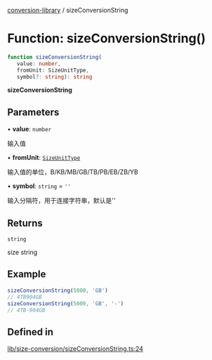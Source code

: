 [conversion-library](../globals.md) / sizeConversionString

# Function: sizeConversionString()

```ts
function sizeConversionString(
   value: number, 
   fromUnit: SizeUnitType, 
   symbol?: string): string
```

**sizeConversionString**

<Badge type="tip" text="version: v0.0.12+" />

## Parameters

• **value**: `number`

输入值

• **fromUnit**: [`SizeUnitType`](../type-aliases/SizeUnitType.md)

输入值的单位，B/KB/MB/GB/TB/PB/EB/ZB/YB

• **symbol**: `string` = `''`

输入分隔符，用于连接字符串，默认是''

## Returns

`string`

size string

## Example

```ts
sizeConversionString(5000, 'GB')
// 4TB904GB
sizeConversionString(5000, 'GB', '-')
// 4TB-904GB
```

## Defined in

[lib/size-conversion/sizeConversionString.ts:24](https://github.com/fxss5201/conversion-library/blob/main/lib/size-conversion/sizeConversionString.ts#L24)
